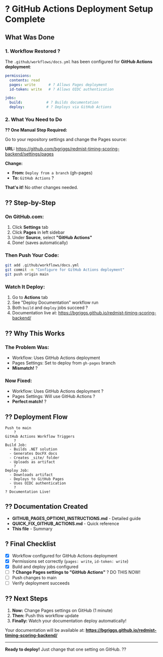 # ? GitHub Actions Deployment Setup Complete

## What Was Done

### 1. Workflow Restored ?
The `.github/workflows/docs.yml` has been configured for **GitHub Actions deployment**:

```yaml
permissions:
  contents: read
  pages: write      # ? Allows Pages deployment
  id-token: write   # ? Allows OIDC authentication

jobs:
  build:           # ? Builds documentation
  deploy:          # ? Deploys via GitHub Actions
```

### 2. What You Need to Do

**?? One Manual Step Required:**

Go to your repository settings and change the Pages source:

**URL:** https://github.com/bgriggs/redmist-timing-scoring-backend/settings/pages

**Change:**
- **From:** `Deploy from a branch` (gh-pages)
- **To:** `GitHub Actions` ?

**That's it!** No other changes needed.

## ?? Step-by-Step

### On GitHub.com:

1. Click **Settings** tab
2. Click **Pages** in left sidebar
3. Under **Source**, select **"GitHub Actions"**
4. Done! (saves automatically)

### Then Push Your Code:

```bash
git add .github/workflows/docs.yml
git commit -m "Configure for GitHub Actions deployment"
git push origin main
```

### Watch It Deploy:

1. Go to **Actions** tab
2. See "Deploy Documentation" workflow run
3. Both `build` and `deploy` jobs succeed ?
4. Documentation live at: https://bgriggs.github.io/redmist-timing-scoring-backend/

## ?? Why This Works

### The Problem Was:
- Workflow: Uses GitHub Actions deployment
- Pages Settings: Set to deploy from `gh-pages` branch
- **Mismatch!** ?

### Now Fixed:
- Workflow: Uses GitHub Actions deployment ?
- Pages Settings: Will use GitHub Actions ?
- **Perfect match!** ?

## ?? Deployment Flow

```
Push to main
    ?
GitHub Actions Workflow Triggers
    ?
Build Job:
  - Builds .NET solution
  - Generates DocFX docs
  - Creates _site/ folder
  - Uploads as artifact
    ?
Deploy Job:
  - Downloads artifact
  - Deploys to GitHub Pages
  - Uses OIDC authentication
    ?
? Documentation Live!
```

## ?? Documentation Created

- **GITHUB_PAGES_OPTION1_INSTRUCTIONS.md** - Detailed guide
- **QUICK_FIX_GITHUB_ACTIONS.md** - Quick reference
- **This file** - Summary

## ? Final Checklist

- [x] Workflow configured for GitHub Actions deployment
- [x] Permissions set correctly (`pages: write`, `id-token: write`)
- [x] Build and deploy jobs configured
- [ ] **? Change Pages settings to "GitHub Actions"** ? DO THIS NOW!
- [ ] Push changes to main
- [ ] Verify deployment succeeds

## ?? Next Steps

1. **Now:** Change Pages settings on GitHub (1 minute)
2. **Then:** Push this workflow update
3. **Finally:** Watch your documentation deploy automatically!

Your documentation will be available at:
**https://bgriggs.github.io/redmist-timing-scoring-backend/**

---

**Ready to deploy!** Just change that one setting on GitHub. ??
